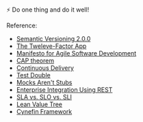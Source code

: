  ⚡️ Do one thing and do it well!


Reference:
- [Semantic Versioning 2.0.0](https://semver.org)
- [The Tweleve-Factor App](https://12factor.net)
- [Manifesto for Agile Software Development](https://agilemanifesto.org/iso/en/manifesto.html)
- [CAP theorem](https://en.wikipedia.org/wiki/CAP_theorem)
- [Continuous Delivery](https://martinfowler.com/bliki/ContinuousDelivery.html)
- [Test Double](http://xunitpatterns.com/Test%20Double.html)
- [Mocks Aren't Stubs](https://martinfowler.com/articles/mocksArentStubs.html)
- [Enterprise Integration Using REST](https://martinfowler.com/articles/enterpriseREST.html)
- [SLA vs. SLO vs. SLI](https://www.atlassian.com/incident-management/kpis/sla-vs-slo-vs-sli)
- [Lean Value Tree](https://openpracticelibrary.com/practice/lean-value-tree/)
- [Cynefin Framework](https://en.wikipedia.org/wiki/Cynefin_framework) 
